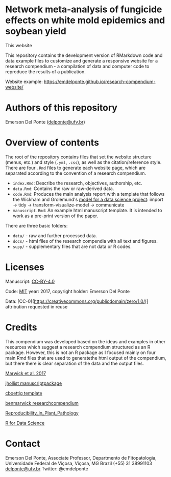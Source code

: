 # Network meta-analysis of fungicide effects on white mold epidemics and soybean yield

This website 

This repository contains the development version of RMarkdown code and data example files to customize and generate a responsive website for a research compendium - a compilation of data and computer code to reproduce the results of a publication.

Website example: https://emdelponte.github.io/research-compendium-website/

# Authors of this repository

Emerson Del Ponte (delponte@ufv.br)

# Overview of contents

The root of the repository contains files that set the website structure (menus, etc.) and style  (`.yml`, `.css`), as well as the citation/reference style. There are four `.Rmd` files to generate each website page, which are separated according to the convention of a research compendium.

- `index.Rmd`: Describe the research, objectives, authorship, etc.
- `data.Rmd`: Contains the raw or raw-derived data.
- `code.Rmd`: Produces the main analysis report with a template that follows the Wickham and Grolemund's [model for a data science project](http://r4ds.had.co.nz/introduction.html):  import -> tidy -> transform-visualize-model -> communicate 
- `manuscript.Rmd`: An example html manuscript template. It is intended to work as a pre-print version of the paper. 

There are three basic folders:

- `data/` - raw and further processed data.
- `docs/` - html files of the research compendia with all text and figures.
- `supp/` - supplementary files that are not data or R codes.


# Licenses

Manuscript: [CC-BY-4.0](https://creativecommons.org/licenses/by/4.0/)

Code: [MIT](https://opensource.org/licenses/MIT) year: 2017, copyright holder: Emerson Del Ponte

Data: [CC-0[(https://creativecommons.org/publicdomain/zero/1.0/)] attribution requested in reuse

# Credits

This compendium was developed based on the ideas and examples in other resources which suggest a research compendium structured as an R package. However, this is not an R package as I focused mainly on four main Rmd files that are used to generatethe html output of the compendium, but there there is clear separation of the data and the output files.

[Marwick et al. 2017](https://doi.org/10.7287/peerj.preprints.3192v1)

[jhollist manuscriptpackage](https://github.com/jhollist/manuscriptPackage)

[cboettig template](https://github.com/cboettig/template)

[benmarwick researchcompendium](https://github.com/benmarwick/researchcompendium)

[Reproducibility_in_Plant_Pathology](Reproducibility_in_Plant_Pathology)

[R for Data Science](http://r4ds.had.co.nz/)

# Contact

Emerson Del Ponte, Associate Professor, Departmento de Fitopatologia, Universidade Federal de Viçosa, Viçosa, MG Brazil
(+55) 31 38991103 
delponte@ufv.br
Twitter: @emdelponte

